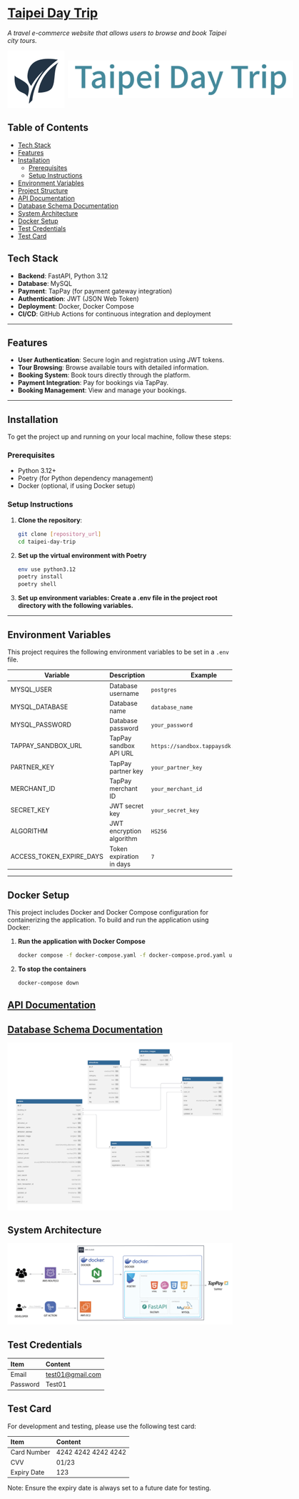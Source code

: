 # [Taipei Day Trip](https://youyuhsuan.com/)

_A travel e-commerce website that allows users to browse and book Taipei city tours._

<div style="display:inline-flex; align-items: center;">
  <img src="app/static/src/image/icon/wehelp.svg" alt="Wehelp" width="150" style="margin-right: 0.5rem; object-fit: contain;">
  <img src="docs/taipei-day-trip.png" alt="Logo" style="height: auto; width: 100%; object-fit: contain;">
</div>

## Table of Contents

- [Tech Stack](#tech-stack)
- [Features](#features)
- [Installation](#installation)
  - [Prerequisites](#prerequisites)
  - [Setup Instructions](#setup-instructions)
- [Environment Variables](#environment-variables)
- [Project Structure](#project-structure)
- [API Documentation](#api-documentation)
- [Database Schema Documentation](#database-schema-documentation)
- [System Architecture](#system-architecture)
- [Docker Setup](#docker-setup)
- [Test Credentials](#test-credentials)
- [Test Card](#test-card)

## Tech Stack

- **Backend**: FastAPI, Python 3.12
- **Database**: MySQL
- **Payment**: TapPay (for payment gateway integration)
- **Authentication**: JWT (JSON Web Token)
- **Deployment**: Docker, Docker Compose
- **CI/CD**: GitHub Actions for continuous integration and deployment

---

## Features

- **User Authentication**: Secure login and registration using JWT tokens.
- **Tour Browsing**: Browse available tours with detailed information.
- **Booking System**: Book tours directly through the platform.
- **Payment Integration**: Pay for bookings via TapPay.
- **Booking Management**: View and manage your bookings.

---

## Installation

To get the project up and running on your local machine, follow these steps:

### Prerequisites

- Python 3.12+
- Poetry (for Python dependency management)
- Docker (optional, if using Docker setup)

### Setup Instructions

1. **Clone the repository**:

   ```bash
   git clone [repository_url]
   cd taipei-day-trip
   ```

2. **Set up the virtual environment with Poetry**

   ```bash
   env use python3.12
   poetry install
   poetry shell
   ```

3. **Set up environment variables: Create a .env file in the project root directory with the following variables.**

---

## Environment Variables

This project requires the following environment variables to be set in a `.env` file.

| Variable                 | Description              | Example                             |
| ------------------------ | ------------------------ | ----------------------------------- |
| MYSQL_USER               | Database username        | `postgres`                          |
| MYSQL_DATABASE           | Database name            | `database_name`                     |
| MYSQL_PASSWORD           | Database password        | `your_password`                     |
| TAPPAY_SANDBOX_URL       | TapPay sandbox API URL   | `https://sandbox.tappaysdk.com/api` |
| PARTNER_KEY              | TapPay partner key       | `your_partner_key`                  |
| MERCHANT_ID              | TapPay merchant ID       | `your_merchant_id`                  |
| SECRET_KEY               | JWT secret key           | `your_secret_key`                   |
| ALGORITHM                | JWT encryption algorithm | `HS256`                             |
| ACCESS_TOKEN_EXPIRE_DAYS | Token expiration in days | `7`                                 |

---

## Docker Setup

This project includes Docker and Docker Compose configuration for containerizing the application.
To build and run the application using Docker:

1. **Run the application with Docker Compose**

   ```bash
   docker compose -f docker-compose.yaml -f docker-compose.prod.yaml up -d
   ```

2. **To stop the containers**
   ```bash
   docker-compose down
   ```

## [API Documentation](https://youyuhsuan.com/docs)

## [Database Schema Documentation](https://dbdiagram.io/d/67271d9ab1b39dd85849dd13)

<img src="docs/database-schema.png" alt="Database Schema" style="max-width: 100%; height: auto;">

## System Architecture

<img src="docs/system-architecture.png" alt="System Architecture" style="max-width: 100%; height: auto;">

## Test Credentials

| Item     | Content          |
| :------- | :--------------- |
| Email    | test01@gmail.com |
| Password | Test01           |

## Test Card

For development and testing, please use the following test card:

| Item        | Content             |
| :---------- | :------------------ |
| Card Number | 4242 4242 4242 4242 |
| CVV         | 01/23               |
| Expiry Date | 123                 |

Note: Ensure the expiry date is always set to a future date for testing.
